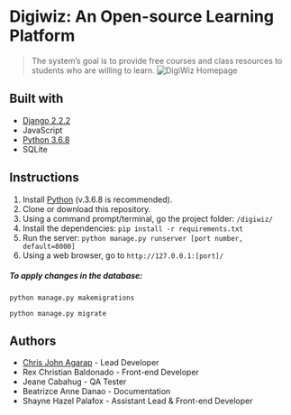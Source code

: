 # Digiwiz: An Open-source Learning Platform
> The system’s goal is to provide free courses and class resources to students who are willing to learn.
![DigiWiz Homepage](https://raw.githubusercontent.com/seeej/digiwiz/master/static/images/digiwiz-home-screenshot.png)

## Built with
* [Django 2.2.2](https://www.djangoproject.com/)
* JavaScript
* [Python 3.6.8](https://www.python.org/)
* SQLite

## Instructions
1. Install [Python](https://www.python.org/) (v.3.6.8 is recommended).
1. Clone or download this repository.
1. Using a command prompt/terminal, go the project folder: `/digiwiz/`
1. Install the dependencies: 
`pip install -r requirements.txt`
1. Run the server:
`python manage.py runserver [port number, default=8000]`
1. Using a web browser, go to `http://127.0.0.1:[port]/`


##### To apply changes in the database:
`python manage.py makemigrations`

`python manage.py migrate`

## Authors
* [Chris John Agarap](https://github.com/seeej) - Lead Developer
* Rex Christian Baldonado - Front-end Developer
* Jeane Cabahug - QA Tester
* Beatrizce Anne Danao - Documentation
* Shayne Hazel Palafox - Assistant Lead & Front-end Developer
